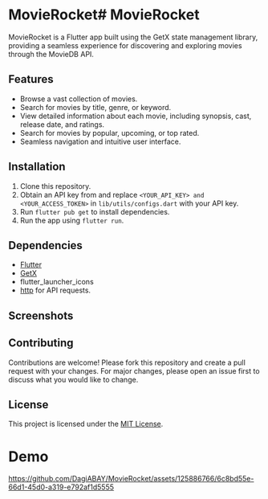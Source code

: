 # MovieRocket# MovieRocket

MovieRocket is a Flutter app built using the GetX state management library, providing a seamless experience for discovering and exploring movies through the MovieDB API.

## Features

- Browse a vast collection of movies.
- Search for movies by title, genre, or keyword.
- View detailed information about each movie, including synopsis, cast, release date, and ratings.
- Search for movies by popular, upcoming, or top rated.
- Seamless navigation and intuitive user interface.

## Installation

1. Clone this repository.
2. Obtain an API key from  and replace `<YOUR_API_KEY> and <YOUR_ACCESS_TOKEN>` in `lib/utils/configs.dart` with your API key.
3. Run `flutter pub get` to install dependencies.
4. Run the app using `flutter run`.

## Dependencies

- [Flutter](https://flutter.dev/)
- [GetX](https://pub.dev/packages/get)
- flutter_launcher_icons
- [http](https://pub.dev/packages/dio) for API requests.

## Screenshots



## Contributing

Contributions are welcome! Please fork this repository and create a pull request with your changes. For major changes, please open an issue first to discuss what you would like to change.

## License

This project is licensed under the [MIT License](LICENSE).

# Demo

https://github.com/DagiABAY/MovieRocket/assets/125886766/6c8bd55e-66d1-45d0-a319-e792af1d5555
